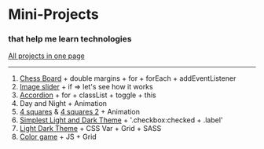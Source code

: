 # Mini-Projects

### that help me learn technologies

[All projects in one page](https://trusting-bhabha-c67443.netlify.app/)

---

1. [Chess Board](https://trusting-bhabha-c67443.netlify.app/chess-board/) + double margins + for + forEach + addEventListener
2. [Image slider](https://trusting-bhabha-c67443.netlify.app/image%20slider/) + if => let's see how it works
3. [Accordion](https://trusting-bhabha-c67443.netlify.app/accordion/) + for + classList + toggle + this
4. Day and Night + Animation
5. [4 squares](https://trusting-bhabha-c67443.netlify.app/4%20squares%20animation/index.html) & [4 squares 2](https://trusting-bhabha-c67443.netlify.app/4%20squares%20animation%202/index.html) + Animation
6. [Simplest Light and Dark Theme](https://trusting-bhabha-c67443.netlify.app/simplest%20light%20and%20dark%20theme/) + '.checkbox:checked + .label'
7. [Light Dark Theme](https://trusting-bhabha-c67443.netlify.app/light%20dark%20theme%20toggle/) + CSS Var + Grid + SASS
8. [Color game](https://trusting-bhabha-c67443.netlify.app/color%20game/) + JS + Grid

